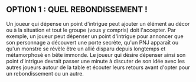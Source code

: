 ## OPTION 1 : QUEL REBONDISSEMENT !

Un joueur qui dépense un point d'intrigue peut ajouter
un élément au décor ou à la situation et tout le groupe
(vous y compris) doit l'accepter. Par exemple, un joueur
peut dépenser un point d'intrigue pour annoncer que son
personnage a découvert une porte secrète, qu'un PNJ
apparaît ou qu'un monstre se révèle être un allié disparu
depuis longtemps et métamorphosé en bête immonde.
Le joueur qui désire dépenser ainsi son point d'intrigue
devrait passer une minute à discuter de son idée avec les
autres joueurs autour de la table et écouter leurs retours
avant d'opter pour un rebondissement ou un autre.
